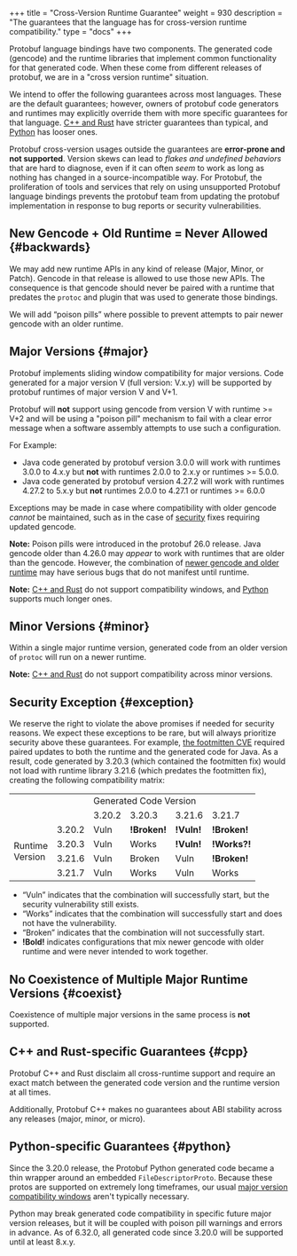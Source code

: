 +++
title = "Cross-Version Runtime Guarantee"
weight = 930
description = "The guarantees that the language has for cross-version runtime compatibility."
type = "docs"
+++

<link rel="stylesheet" href="/includes/version-tables.css">

Protobuf language bindings have two components. The generated code (gencode) and
the runtime libraries that implement common functionality for that generated
code. When these come from different releases of protobuf, we are in a "cross
version runtime" situation.

We intend to offer the following guarantees across most languages. These are the
default guarantees; however, owners of protobuf code generators and runtimes may
explicitly override them with more specific guarantees for that language.
[C++ and Rust](#cpp) have stricter guarantees than typical, and
[Python](#python) has looser ones.

Protobuf cross-version usages outside the guarantees are **error-prone and not
supported**. Version skews can lead to *flakes and undefined behaviors* that are
hard to diagnose, even if it can often *seem* to work as long as nothing has
changed in a source-incompatible way. For Protobuf, the proliferation of tools
and services that rely on using unsupported Protobuf language bindings prevents
the protobuf team from updating the protobuf implementation in response to bug
reports or security vulnerabilities.

## New Gencode + Old Runtime = Never Allowed {#backwards}

We may add new runtime APIs in any kind of release (Major, Minor, or Patch).
Gencode in that release is allowed to use those new APIs. The consequence is
that gencode should never be paired with a runtime that predates the `protoc`
and plugin that was used to generate those bindings.

We will add “poison pills” where possible to prevent attempts to pair newer
gencode with an older runtime.

## Major Versions {#major}

Protobuf implements sliding window compatibility for major versions. Code
generated for a major version V (full version: V.x.y) will be supported by
protobuf runtimes of major version V and V+1.

Protobuf will **not** support using gencode from version V with runtime &gt;=
V+2 and will be using a "poison pill" mechanism to fail with a clear error
message when a software assembly attempts to use such a configuration.

For Example:

*   Java code generated by protobuf version 3.0.0 will work with runtimes 3.0.0
    to 4.x.y but **not** with runtimes 2.0.0 to 2.x.y or runtimes &gt;= 5.0.0.
*   Java code generated by protobuf version 4.27.2 will work with runtimes
    4.27.2 to 5.x.y but **not** runtimes 2.0.0 to 4.27.1 or runtimes &gt;= 6.0.0

Exceptions may be made in case where compatibility with older gencode *cannot*
be maintained, such as in the case of [security](#exception) fixes requiring
updated gencode.

**Note:** Poison pills were introduced in the protobuf 26.0 release. Java
gencode older than 4.26.0 may *appear* to work with runtimes that are older than
the gencode. However, the combination of
[newer gencode and older runtime](#backwards) may have serious bugs that do not
manifest until runtime.

**Note:** [C++ and Rust](#cpp) do not support compatibility windows, and
[Python](#python) supports much longer ones.

## Minor Versions {#minor}

Within a single major runtime version, generated code from an older version of
`protoc` will run on a newer runtime.

**Note:** [C++ and Rust](#cpp) do not support compatibility across minor
versions.

## Security Exception {#exception}

We reserve the right to violate the above promises if needed for security
reasons. We expect these exceptions to be rare, but will always prioritize
security above these guarantees. For example,
[the footmitten CVE](https://cve.report/CVE-2022-3510) required paired updates
to both the runtime and the generated code for Java. As a result, code generated
by 3.20.3 (which contained the footmitten fix) would not load with runtime
library 3.21.6 (which predates the footmitten fix), creating the following
compatibility matrix:

<table>
  <tr>
    <td colspan="2" rowspan="2"></td>
    <td colspan="4">Generated Code Version</td>
  </tr>
  <tr>
    <td class="gray">3.20.2</td>
    <td class="gray">3.20.3</td>
    <td class="gray">3.21.6</td>
    <td class="gray">3.21.7</td>
  </tr>
  <tr>
    <td rowspan="4">Runtime<br>Version</td>
    <td class="gray">3.20.2</td>
    <td class="yellow">Vuln</td>
    <td class="red"><b>!Broken!</b></td>
    <td class="yellow"><b>!Vuln!</b></td>
    <td class="red"><b>!Broken!</b></td>
  </tr>
  <tr>
    <td class="gray">3.20.3</td>
    <td class="yellow">Vuln</td>
    <td class="green">Works</td>
    <td class="yellow"><b>!Vuln!</b></td>
    <td class="green"><b>!Works?!</b></td>
  </tr>
  <tr>
    <td class="gray">3.21.6</td>
    <td class="yellow">Vuln</td>
    <td class="red">Broken</td>
    <td class="yellow">Vuln</td>
    <td class="red"><b>!Broken!</b></td>
  </tr>
  <tr>
    <td class="gray">3.21.7</td>
    <td class="yellow">Vuln</td>
    <td class="green">Works</td>
    <td class="yellow">Vuln</td>
    <td class="green">Works</td>
  </tr>
</table>

*   “Vuln” indicates that the combination will successfully start, but the
    security vulnerability still exists.
*   “Works” indicates that the combination will successfully start and does not
    have the vulnerability.
*   “Broken” indicates that the combination will not successfully start.
*   **!Bold!** indicates configurations that mix newer gencode with older
    runtime and were never intended to work together.

## No Coexistence of Multiple Major Runtime Versions {#coexist}

Coexistence of multiple major versions in the same process is **not** supported.

## C++ and Rust-specific Guarantees {#cpp}

Protobuf C++ and Rust disclaim all cross-runtime support and require an exact
match between the generated code version and the runtime version at all times.

Additionally, Protobuf C++ makes no guarantees about ABI stability across any
releases (major, minor, or micro).

## Python-specific Guarantees {#python}

Since the 3.20.0 release, the Protobuf Python generated code became a thin
wrapper around an embedded `FileDescriptorProto`. Because these protos are
supported on extremely long timeframes, our usual
[major version compatibility windows](#major) aren't typically necessary.

Python may break generated code compatibility in specific future major version
releases, but it will be coupled with poison pill warnings and errors in
advance. As of 6.32.0, all generated code since 3.20.0 will be supported until
at least 8.x.y.
